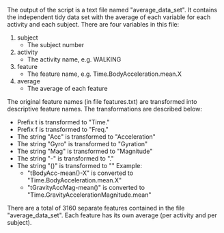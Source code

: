 The output of the script is a text file named "average_data_set". It contains the independent 
tidy data set with the average of each variable for each activity and each subject. There are
four variables in this file:
1. subject
	- The subject number
2. activity
	- The activity name, e.g. WALKING
3. feature
	- The feature name, e.g. Time.BodyAcceleration.mean.X
4. average
	- The average of each feature


The original feature names (in file features.txt) are transformed into descriptive feature names.
The transformations are described below:
* Prefix t is transformed to "Time."
* Prefix f is transformed to "Freq."
* The string "Acc" is transformed to "Acceleration"
* The string "Gyro" is transformed to "Gyration"
* The string "Mag" is transformed to "Magnitude"
* The string "-" is transformed to "."
* The string "()" is transformed to ""
Example:
	- "tBodyAcc-mean()-X" is converted to "Time.BodyAcceleration.mean.X"
	- "tGravityAccMag-mean()" is converted to "Time.GravityAccelerationMagnitude.mean"

There are a total of 3160 separate features contained in the file "average_data_set".
Each feature has its own average (per activity and per subject).
